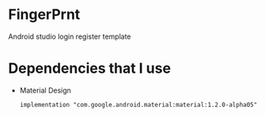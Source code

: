 # FingerPrnt
Android studio login register template

# Dependencies that I use
  - Material Design
  
        implementation "com.google.android.material:material:1.2.0-alpha05"
